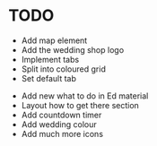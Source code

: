 TODO
====

+ Add map element
+ Add the wedding shop logo
+ Implement tabs
+ Split into coloured grid
+ Set default tab
- Add new what to do in Ed material
- Layout how to get there section
- Add countdown timer
- Add wedding colour
- Add much more icons